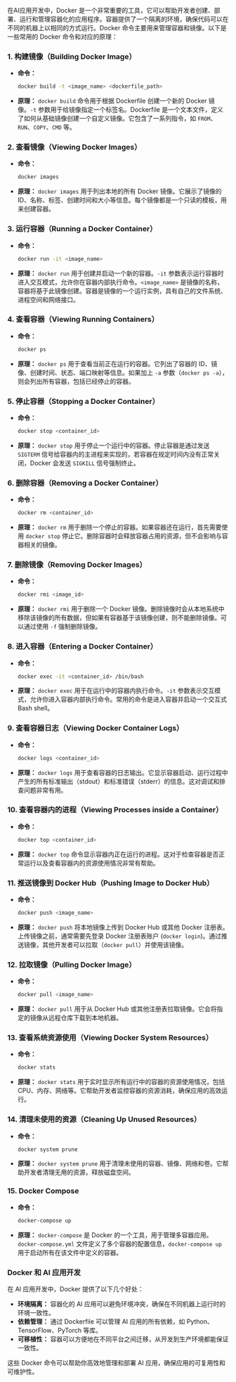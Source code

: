 在AI应用开发中，Docker 是一个非常重要的工具，它可以帮助开发者创建、部署、运行和管理容器化的应用程序。容器提供了一个隔离的环境，确保代码可以在不同的机器上以相同的方式运行。Docker 命令主要用来管理容器和镜像。以下是一些常用的 Docker 命令和对应的原理：

### 1. **构建镜像（Building Docker Image）**

* **命令：**

  ```bash
  docker build -t <image_name> <dockerfile_path>
  ```
* **原理：**
  `docker build` 命令用于根据 Dockerfile 创建一个新的 Docker 镜像。`-t` 参数用于给镜像指定一个标签名。Dockerfile 是一个文本文件，定义了如何从基础镜像创建一个自定义镜像。它包含了一系列指令，如 `FROM`、`RUN`、`COPY`、`CMD` 等。

### 2. **查看镜像（Viewing Docker Images）**

* **命令：**

  ```bash
  docker images
  ```
* **原理：**
  `docker images` 用于列出本地的所有 Docker 镜像。它展示了镜像的 ID、名称、标签、创建时间和大小等信息。每个镜像都是一个只读的模板，用来创建容器。

### 3. **运行容器（Running a Docker Container）**

* **命令：**

  ```bash
  docker run -it <image_name>
  ```
* **原理：**
  `docker run` 用于创建并启动一个新的容器。`-it` 参数表示运行容器时进入交互模式，允许你在容器内部执行命令。`<image_name>` 是镜像的名称，容器将基于此镜像创建。容器是镜像的一个运行实例，具有自己的文件系统、进程空间和网络接口。

### 4. **查看容器（Viewing Running Containers）**

* **命令：**

  ```bash
  docker ps
  ```
* **原理：**
  `docker ps` 用于查看当前正在运行的容器。它列出了容器的 ID、镜像、创建时间、状态、端口映射等信息。如果加上 `-a` 参数（`docker ps -a`），则会列出所有容器，包括已经停止的容器。

### 5. **停止容器（Stopping a Docker Container）**

* **命令：**

  ```bash
  docker stop <container_id>
  ```
* **原理：**
  `docker stop` 用于停止一个运行中的容器。停止容器是通过发送 `SIGTERM` 信号给容器内的主进程来实现的，若容器在规定时间内没有正常关闭，Docker 会发送 `SIGKILL` 信号强制终止。

### 6. **删除容器（Removing a Docker Container）**

* **命令：**

  ```bash
  docker rm <container_id>
  ```
* **原理：**
  `docker rm` 用于删除一个停止的容器。如果容器还在运行，首先需要使用 `docker stop` 停止它。删除容器时会释放容器占用的资源，但不会影响与容器相关的镜像。

### 7. **删除镜像（Removing Docker Images）**

* **命令：**

  ```bash
  docker rmi <image_id>
  ```
* **原理：**
  `docker rmi` 用于删除一个 Docker 镜像。删除镜像时会从本地系统中移除该镜像的所有数据，但如果有容器基于该镜像创建，则不能删除镜像。可以通过使用 `-f` 强制删除镜像。

### 8. **进入容器（Entering a Docker Container）**

* **命令：**

  ```bash
  docker exec -it <container_id> /bin/bash
  ```
* **原理：**
  `docker exec` 用于在运行中的容器内执行命令。`-it` 参数表示交互模式，允许你进入容器内部执行命令。常用的命令是进入容器并启动一个交互式 Bash shell。

### 9. **查看容器日志（Viewing Docker Container Logs）**

* **命令：**

  ```bash
  docker logs <container_id>
  ```
* **原理：**
  `docker logs` 用于查看容器的日志输出。它显示容器启动、运行过程中产生的所有标准输出（stdout）和标准错误（stderr）的信息。这对调试和排查问题非常有用。

### 10. **查看容器内的进程（Viewing Processes inside a Container）**

* **命令：**

  ```bash
  docker top <container_id>
  ```
* **原理：**
  `docker top` 命令显示容器内正在运行的进程。这对于检查容器是否正常运行以及查看容器内的资源使用情况非常有帮助。

### 11. **推送镜像到 Docker Hub（Pushing Image to Docker Hub）**

* **命令：**

  ```bash
  docker push <image_name>
  ```
* **原理：**
  `docker push` 将本地镜像上传到 Docker Hub 或其他 Docker 注册表。上传镜像之前，通常需要先登录 Docker 注册表账户 (`docker login`)。通过推送镜像，其他开发者可以拉取（`docker pull`）并使用该镜像。

### 12. **拉取镜像（Pulling Docker Image）**

* **命令：**

  ```bash
  docker pull <image_name>
  ```
* **原理：**
  `docker pull` 用于从 Docker Hub 或其他注册表拉取镜像。它会将指定的镜像从远程仓库下载到本地机器。

### 13. **查看系统资源使用（Viewing Docker System Resources）**

* **命令：**

  ```bash
  docker stats
  ```
* **原理：**
  `docker stats` 用于实时显示所有运行中的容器的资源使用情况，包括 CPU、内存、网络等。它帮助开发者监控容器的资源消耗，确保应用的高效运行。

### 14. **清理未使用的资源（Cleaning Up Unused Resources）**

* **命令：**

  ```bash
  docker system prune
  ```
* **原理：**
  `docker system prune` 用于清理未使用的容器、镜像、网络和卷。它帮助开发者清理无用的资源，释放磁盘空间。

### 15. **Docker Compose**

* **命令：**

  ```bash
  docker-compose up
  ```
* **原理：**
  `docker-compose` 是 Docker 的一个工具，用于管理多容器应用。`docker-compose.yml` 文件定义了多个容器的配置信息，`docker-compose up` 用于启动所有在该文件中定义的容器。

### Docker 和 AI 应用开发

在 AI 应用开发中，Docker 提供了以下几个好处：

* **环境隔离：** 容器化的 AI 应用可以避免环境冲突，确保在不同机器上运行时的环境一致性。
* **依赖管理：** 通过 Dockerfile 可以管理 AI 应用的所有依赖，如 Python、TensorFlow、PyTorch 等库。
* **可移植性：** 容器可以方便地在不同平台之间迁移，从开发到生产环境都能保证一致性。

这些 Docker 命令可以帮助你高效地管理和部署 AI 应用，确保应用的可复用性和可维护性。

